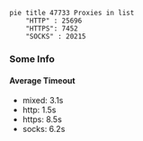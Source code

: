 
```mermaid
pie title 47733 Proxies in list
    "HTTP" : 25696
    "HTTPS": 7452
    "SOCKS" : 20215
```

### Some Info
#### Average Timeout

- mixed: 3.1s
- http: 1.5s
- https: 8.5s
- socks: 6.2s